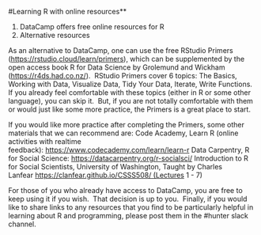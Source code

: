 #Learning R with online resources**

1. DataCamp offers free online resources for R 
2. Alternative resources 

As an alternative to DataCamp, one can use the free RStudio Primers (https://rstudio.cloud/learn/primers), which can be supplemented by the open access book R for Data Science by Grolemund and Wickham (https://r4ds.had.co.nz/).  RStudio Primers cover 6 topics: The Basics, Working with Data, Visualize Data, Tidy Your Data, Iterate, Write Functions.  If you already feel comfortable with these topics (either in R or some other language), you can skip it.  But, if you are not totally comfortable with them or would just like some more practice, the Primers is a great place to start. 

If you would like more practice after completing the Primers, some other materials that we can recommend are:
Code Academy, Learn R (online activities with realtime feedback): https://www.codecademy.com/learn/learn-r
Data Carpentry, R for Social Science: https://datacarpentry.org/r-socialsci/
Introduction to R for Social Scientists, University of Washington, Taught by Charles Lanfear https://clanfear.github.io/CSSS508/ (Lectures 1 - 7)

For those of you who already have access to DataCamp, you are free to keep using it if you wish.  That decision is up to you.  Finally, if you would like to share links to any resources that you find to be particularly helpful in learning about R and programming, please post them in the #hunter slack channel.


